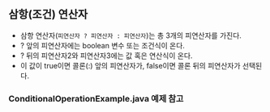 ## 삼항(조건) 연산자
- 삼항 연산자(`피연산자 ? 피연산자 : 피연산자`)는 총 3개의 피연산자를 가진다.
- ? 앞의 피연산자에는 boolean 변수 또는 조건식이 온다.
- ? 뒤의 피연산자2와 피연산자3에는 값 혹은 연산식이 온다.
- 이 값이 true이면 콜론(:) 앞의 피연산자가, false이면 콜론 뒤의 피연산자가 선택된다.
### ConditionalOperationExample.java 예제 참고
